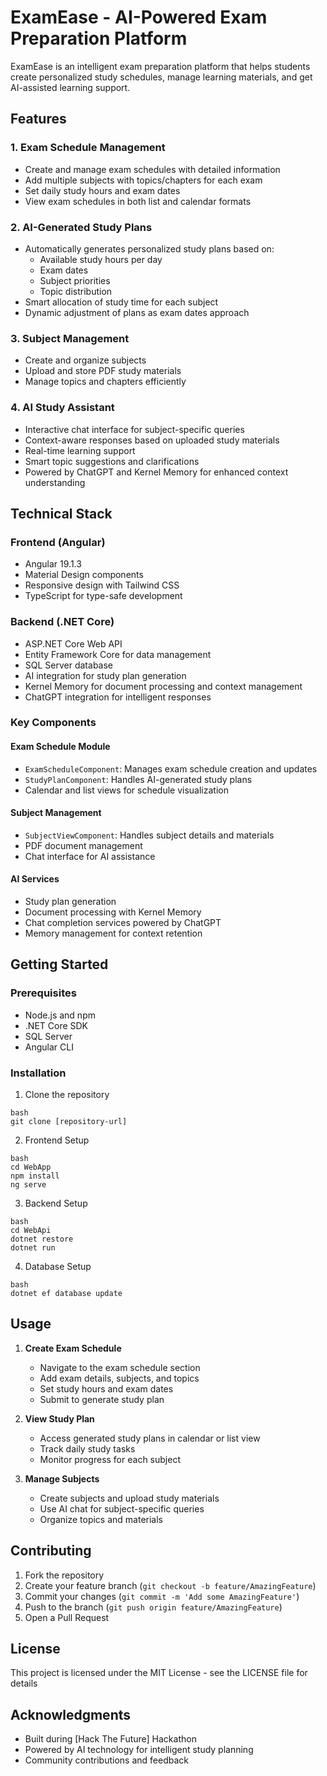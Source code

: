 # ExamEase - AI-Powered Exam Preparation Platform

ExamEase is an intelligent exam preparation platform that helps students create personalized study schedules, manage learning materials, and get AI-assisted learning support.

## Features

### 1. Exam Schedule Management

- Create and manage exam schedules with detailed information
- Add multiple subjects with topics/chapters for each exam
- Set daily study hours and exam dates
- View exam schedules in both list and calendar formats

### 2. AI-Generated Study Plans

- Automatically generates personalized study plans based on:
  - Available study hours per day
  - Exam dates
  - Subject priorities
  - Topic distribution
- Smart allocation of study time for each subject
- Dynamic adjustment of plans as exam dates approach

### 3. Subject Management

- Create and organize subjects
- Upload and store PDF study materials
- Manage topics and chapters efficiently

### 4. AI Study Assistant

- Interactive chat interface for subject-specific queries
- Context-aware responses based on uploaded study materials
- Real-time learning support
- Smart topic suggestions and clarifications
- Powered by ChatGPT and Kernel Memory for enhanced context understanding

## Technical Stack

### Frontend (Angular)

- Angular 19.1.3
- Material Design components
- Responsive design with Tailwind CSS
- TypeScript for type-safe development

### Backend (.NET Core)

- ASP.NET Core Web API
- Entity Framework Core for data management
- SQL Server database
- AI integration for study plan generation
- Kernel Memory for document processing and context management
- ChatGPT integration for intelligent responses

### Key Components

#### Exam Schedule Module

- `ExamScheduleComponent`: Manages exam schedule creation and updates
- `StudyPlanComponent`: Handles AI-generated study plans
- Calendar and list views for schedule visualization

#### Subject Management

- `SubjectViewComponent`: Handles subject details and materials
- PDF document management
- Chat interface for AI assistance

#### AI Services

- Study plan generation
- Document processing with Kernel Memory
- Chat completion services powered by ChatGPT
- Memory management for context retention

## Getting Started

### Prerequisites

- Node.js and npm
- .NET Core SDK
- SQL Server
- Angular CLI

### Installation

1. Clone the repository

```
bash
git clone [repository-url]
```

2. Frontend Setup

```
bash
cd WebApp
npm install
ng serve
```

3. Backend Setup

```
bash
cd WebApi
dotnet restore
dotnet run
```

4. Database Setup
```
bash
dotnet ef database update
```

## Usage

1. **Create Exam Schedule**

   - Navigate to the exam schedule section
   - Add exam details, subjects, and topics
   - Set study hours and exam dates
   - Submit to generate study plan

2. **View Study Plan**

   - Access generated study plans in calendar or list view
   - Track daily study tasks
   - Monitor progress for each subject

3. **Manage Subjects**
   - Create subjects and upload study materials
   - Use AI chat for subject-specific queries
   - Organize topics and materials

## Contributing

1. Fork the repository
2. Create your feature branch (`git checkout -b feature/AmazingFeature`)
3. Commit your changes (`git commit -m 'Add some AmazingFeature'`)
4. Push to the branch (`git push origin feature/AmazingFeature`)
5. Open a Pull Request

## License

This project is licensed under the MIT License - see the LICENSE file for details

## Acknowledgments

- Built during [Hack The Future] Hackathon
- Powered by AI technology for intelligent study planning
- Community contributions and feedback
